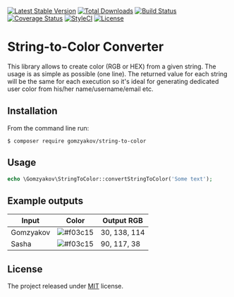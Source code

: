 [![Latest Stable Version](https://poser.pugx.org/gomzyakov/string-to-color/v/stable)](https://packagist.org/packages/gomzyakov/string-to-color)
[![Total Downloads](https://poser.pugx.org/gomzyakov/string-to-color/downloads)](https://packagist.org/packages/gomzyakov/string-to-color)
[![Build Status](https://travis-ci.org/gomzyakov/string-to-color.svg?branch=master&v=1)](https://travis-ci.org/gomzyakov/string-to-color)
[![Coverage Status](https://coveralls.io/repos/github/gomzyakov/string-to-color/badge.svg?branch=master)](https://coveralls.io/github/gomzyakov/string-to-color?branch=master)
[![StyleCI](https://github.styleci.io/repos/208457909/shield?branch=master)](https://github.styleci.io/repos/208457909)
[![License](https://img.shields.io/github/license/gomzyakov/string-to-color)](https://github.com/gomzyakov/string-to-color/blob/master/LICENSE)

# String-to-Color Converter

This library allows to create color (RGB or HEX) from a given string. The usage is as simple as possible (one line). The returned value for each string will be the same for each execution so it's ideal for generating dedicated user color from his/her name/username/email etc.

## Installation

From the command line run:

```
$ composer require gomzyakov/string-to-color
```

## Usage

```php
echo \Gomzyakov\StringToColor::convertStringToColor('Some text');
```

## Example outputs

| Input     | Color                                                    | Output RGB   |
|-----------|----------------------------------------------------------|--------------|
| Gomzyakov | ![#f03c15](https://placehold.it/12/1E8A72/000000?text=+) | 30, 138, 114 |
| Sasha     | ![#f03c15](https://placehold.it/12/AA4F2D/000000?text=+) | 90, 117, 38  |

## License

The project released under [MIT](https://github.com/gomzyakov/string-to-color/blob/master/LICENSE) license.
